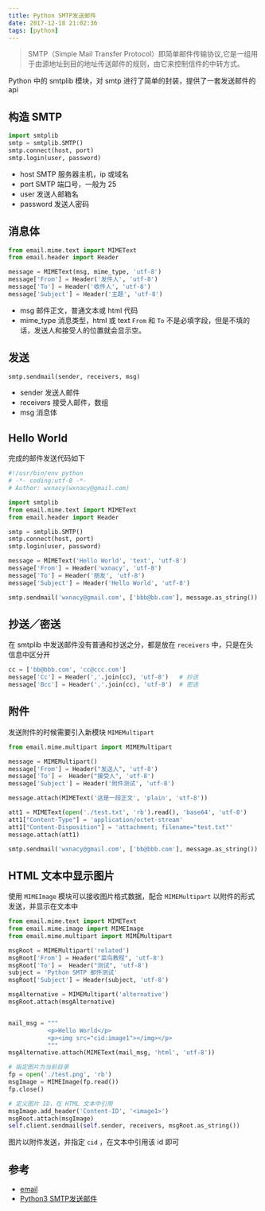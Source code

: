 ```yaml
---
title: Python SMTP发送邮件
date: 2017-12-18 21:02:36
tags: [python]
---
```


> SMTP（Simple Mail Transfer Protocol）即简单邮件传输协议,它是一组用于由源地址到目的地址传送邮件的规则，由它来控制信件的中转方式。

<!-- more --><!-- toc -->
Python 中的 smtplib 模块，对 smtp 进行了简单的封装，提供了一套发送邮件的 api

## 构造 SMTP
```python
import smtplib
smtp = smtplib.SMTP()
smtp.connect(host, port)
smtp.login(user, password)
```
- host SMTP 服务器主机，ip 或域名
- port SMTP 端口号，一般为 25
- user 发送人邮箱名
- password 发送人密码

## 消息体
```python
from email.mime.text import MIMEText
from email.header import Header

message = MIMEText(msg, mime_type, 'utf-8')
message['From'] = Header('发件人', 'utf-8')
message['To'] = Header('收件人', 'utf-8')
message['Subject'] = Header('主题', 'utf-8')
```
- msg 邮件正文，普通文本或 html 代码
- mime_type 消息类型，html 或 text
`From` 和 `To` 不是必填字段，但是不填的话，发送人和接受人的位置就会显示空。

## 发送
```python
smtp.sendmail(sender, receivers, msg)
```
- sender 发送人邮件
- receivers 接受人邮件，数组
- msg 消息体

## Hello World
完成的邮件发送代码如下
```python
#!/usr/bin/env python
# -*- coding:utf-8 -*-
# Author: wxnacy(wxnacy@gmail.com)

import smtplib
from email.mime.text import MIMEText
from email.header import Header

smtp = smtplib.SMTP()
smtp.connect(host, port)
smtp.login(user, password)

message = MIMEText('Hello World', 'text', 'utf-8')
message['From'] = Header('wxnacy', 'utf-8')
message['To'] = Header('朋友', 'utf-8')
message['Subject'] = Header('Hello World', 'utf-8')

smtp.sendmail('wxnacy@gmail.com', ['bbb@bb.com'], message.as_string())
```

## 抄送／密送
在 smtplib 中发送邮件没有普通和抄送之分，都是放在 `receivers` 中，只是在头信息中区分开
```python
cc = ['bb@bbb.com', 'cc@ccc.com']
message['Cc'] = Header(','.join(cc), 'utf-8')   # 抄送
message['Bcc'] = Header(','.join(cc), 'utf-8')  # 密送
```

## 附件
发送附件的时候需要引入新模块 `MIMEMultipart`
```python
from email.mime.multipart import MIMEMultipart

message = MIMEMultipart()
message['From'] = Header("发送人", 'utf-8')
message['To'] =  Header("接受人", 'utf-8')
message['Subject'] = Header('附件测试', 'utf-8')

message.attach(MIMEText('这是一段正文', 'plain', 'utf-8'))

att1 = MIMEText(open('./test.txt', 'rb').read(), 'base64', 'utf-8')
att1["Content-Type"] = 'application/octet-stream'
att1["Content-Disposition"] = 'attachment; filename="test.txt"'
message.attach(att1)

smtp.sendmail('wxnacy@gmail.com', ['bb@bbb.com'], message.as_string())
```

## HTML 文本中显示图片
使用 `MIMEImage` 模块可以接收图片格式数据，配合 `MIMEMultipart` 以附件的形式发送，并显示在文本中
```python
from email.mime.text import MIMEText
from email.mime.image import MIMEImage
from email.mime.multipart import MIMEMultipart

msgRoot = MIMEMultipart('related')
msgRoot['From'] = Header("菜鸟教程", 'utf-8')
msgRoot['To'] =  Header("测试", 'utf-8')
subject = 'Python SMTP 邮件测试'
msgRoot['Subject'] = Header(subject, 'utf-8')

msgAlternative = MIMEMultipart('alternative')
msgRoot.attach(msgAlternative)


mail_msg = """
           <p>Hello World</p>
           <p><img src="cid:image1"></img></p>
           """
msgAlternative.attach(MIMEText(mail_msg, 'html', 'utf-8'))

# 指定图片为当前目录
fp = open('./test.png', 'rb')
msgImage = MIMEImage(fp.read())
fp.close()

# 定义图片 ID，在 HTML 文本中引用
msgImage.add_header('Content-ID', '<image1>')
msgRoot.attach(msgImage)
self.client.sendmail(self.sender, receivers, msgRoot.as_string())
```
图片以附件发送，并指定 `cid` ，在文本中引用该 id 即可

## 参考
- [email](https://docs.python.org/3.4/library/email-examples.html)
- [Python3 SMTP发送邮件](http://www.runoob.com/python3/python3-smtp.html)
